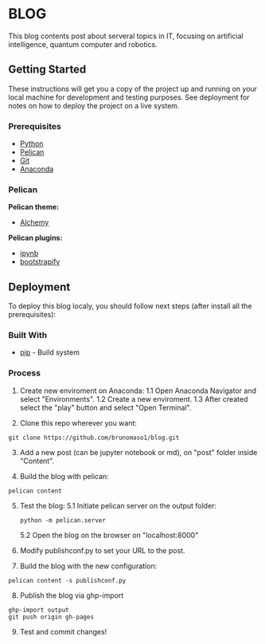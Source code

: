 ﻿# BLOG

This blog contents post about serveral topics in IT, focusing on artificial intelligence, quantum computer and robotics.

## Getting Started

These instructions will get you a copy of the project up and running on your local machine for development and testing purposes. See deployment for notes on how to deploy the project on a live system.

### Prerequisites

- [Python](https://maven.apache.org/)
- [Pelican](https://maven.apache.org/)
- [Git](https://maven.apache.org/)
- [Anaconda](https://maven.apache.org/)

### Pelican

**Pelican theme:**
- [Alchemy](https://github.com/nairobilug/pelican-alchemy) 

**Pelican plugins:**
- [ipynb](https://github.com/danielfrg/pelican-ipynb)
- [bootstrapify](https://github.com/ingwinlu/pelican-bootstrapify)

## Deployment

To deploy this blog localy, you should follow next steps (after install all the prerequisites):

### Built With

- [pip](https://maven.apache.org/) - Build system 

### Process

1. Create new enviroment on Anaconda:
	1.1 Open Anaconda Navigator and select "Environments".
	1.2 Create a new enviroment.
	1.3 After created select the "play" button and select "Open Terminal".

2. Clone this repo wherever you want:
```
git clone https://github.com/brunomaso1/blog.git
```

3. Add a new post (can be jupyter notebook or md), on "post" folder inside "Content".

4. Build the blog with pelican:
```
pelican content
```

5. Test the blog:
	5.1 Initiate pelican server on the output folder:
	```
	python -m pelican.server
	```
	5.2 Open the blog on the browser on "localhost:8000"

6. Modify publishconf.py to set your URL to the post.

7. Build the blog with the new configuration:
```
pelican content -s publishconf.py
```

8. Publish the blog via ghp-import
```
ghp-import output
git push origin gh-pages
```

9. Test and commit changes!

